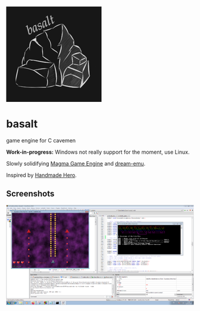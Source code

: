 ![basalt](misc/logo_small.png)

# basalt
game engine for C cavemen

**Work-in-progress:** Windows not really support for the moment, use Linux.

Slowly solidifying [Magma Game Engine](https://github.com/bramtechs/RaylibMagmaEngine) and [dream-emu](https://github.com/bramtechs/dream-emu).

Inspired by [Handmade Hero](https://handmadehero.org/).

## Screenshots
![Preview](screenshots/windows7_2.PNG)
